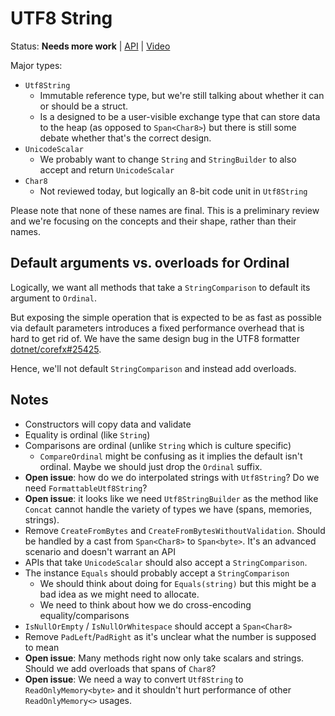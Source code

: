 # UTF8 String

Status: **Needs more work** | 
[API](https://github.com/dotnet/corefx/issues/30503) |
[Video](https://www.youtube.com/watch?v=KZPwCDVFM6s)

Major types:

* `Utf8String`
    - Immutable reference type, but we're still talking about whether it can or
      should be a struct.
    - Is a designed to be a user-visible exchange type that can store data to
      the heap (as opposed to `Span<Char8>`) but there is still some debate
      whether that's the correct design.
* `UnicodeScalar`
    - We probably want to change `String` and `StringBuilder` to also accept and
      return `UnicodeScalar`
* `Char8`
    - Not reviewed today, but logically an 8-bit code unit in `Utf8String`

Please note that none of these names are final. This is a preliminary review and
we're focusing on the concepts and their shape, rather than their names.

## Default arguments vs. overloads for Ordinal

Logically, we want all methods that take a `StringComparison` to default its
argument to `Ordinal`.

But exposing the simple operation that is expected to be as fast as possible via
default parameters introduces a fixed performance overhead that is hard to get
rid of. We have the same design bug in the UTF8 formatter
[dotnet/corefx#25425](https://github.com/dotnet/corefx/issues/25425).

Hence, we'll not default `StringComparison` and instead add overloads.

## Notes

* Constructors will copy data and validate
* Equality is ordinal (like `String`)
* Comparisons are ordinal (unlike `String` which is culture specific)
    - `CompareOrdinal` might be confusing as it implies the default isn't
      ordinal. Maybe we should just drop the `Ordinal` suffix.
* **Open issue**: how do we do interpolated strings with `Utf8String`? Do we
  need `FormattableUtf8String`?
* **Open issue**: it looks like we need `Utf8StringBuilder` as the method like
  `Concat` cannot handle the variety of types we have (spans, memories,
  strings).
* Remove `CreateFromBytes` and `CreateFromBytesWithoutValidation`. Should be
  handled by a cast from `Span<Char8>` to `Span<byte>`. It's an advanced
  scenario and doesn't warrant an API
* APIs that take `UnicodeScalar` should also accept a `StringComparison`.
* The instance `Equals` should probably accept a `StringComparison`
    - We should think about doing for `Equals(string)` but this might be a bad
      idea as we might need to allocate.
    - We need to think about how we do cross-encoding equality/comparisons
* `IsNullOrEmpty` / `IsNullOrWhitespace` should accept a `Span<Char8>`
* Remove `PadLeft`/`PadRight` as it's unclear what the number is supposed to
  mean
* **Open issue**: Many methods right now only take scalars and strings. Should
  we add overloads that spans of `Char8`?
* **Open issue**: We need a way to convert `Utf8String` to
  `ReadOnlyMemory<byte>` and it shouldn't hurt performance of other
  `ReadOnlyMemory<>` usages.



